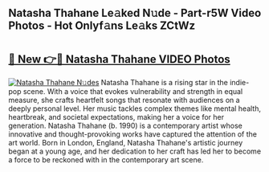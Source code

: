 ## Natasha Thahane Le𝚊ked N𝚞de - Part-r5W Video Photos - Hot Onlyf𝚊ns Le𝚊ks ZCtWz

# <h2><a href="http://ab36106.deff.icu/?id=Natasha+Thahane">🔗 New 👉🔴 Natasha Thahane VIDEO Photos</a></h2>

[![Natasha Thahane N𝚞des](https://i.imgur.com/rIISA9y.gif)](http://ab36106.deff.icu/?id=Natasha+Thahane)
Natasha Thahane is a rising star in the indie-pop scene. With a voice that evokes vulnerability and strength in equal measure, she crafts heartfelt songs that resonate with audiences on a deeply personal level. Her music tackles complex themes like mental health, heartbreak, and societal expectations, making her a voice for her generation. Natasha Thahane (b. 1990) is a contemporary artist whose innovative and thought-provoking works have captured the attention of the art world. Born in London, England, Natasha Thahane's artistic journey began at a young age, and her dedication to her craft has led her to become a force to be reckoned with in the contemporary art scene.
